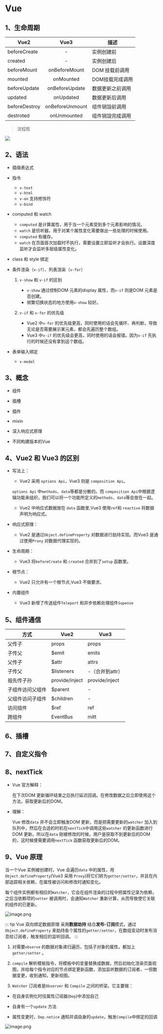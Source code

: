 # Vue 

## 1、生命周期

| Vue2 | Vue3 | 描述 |
| --- | :---: | --- |
| beforeCreate | - |  实例创建前 |
| created | - | 实例创建后 |
| beforeMount | onBeforeMount | DOM  挂载前调用 |
| mounted | onMounted | DOM挂载完成调用 |
| beforeUpdate | onBeforeUpdate | 数据更新之前调用 |
| updated | onUpdated | 数据更新后调用 |
| beforeDestroy | onBeforeUnmount | 组件销毁前调用 |
| destroted | onUnmounted | 组件销毁完成调用 |

> 流程图
    
![](../imgs/vue/lifecycle.png)

## 2、语法

+ 插值表达式

+ 指令

    + `v-text`
    + `v-html`
    + `v-on` 支持修饰符
    + `v-bind`
    
+ computed 和 watch
    
    + `computed` 是计算属性，用于当一个元素受到多个元素影响的情况。
    + `watch` 是侦听器，用于对某个属性变化需要做出一些处理的时候使用。
    + `computed` 有缓存。
    + `watch` 在页面首次加载时不执行，需要设置立即监听才会执行。设置深度监听才会监听多层级属性变化。

+ class 和 style 绑定

+ 条件渲染（`v-if`）、列表渲染（`v-for`）  

    1. `v-show` 和 `v-if` 的区别

        + `v-show` 通过控制DOM 元素的display 属性，而`v-if` 则是DOM 元素是否创建。
        + 频繁切换状态的地方使用`v-show` 较好。
    2. `v-if` 和 `v-for` 的优先级

        + Vue2 中`v-for` 的优先级更高，同时使用的话会先循环、再判断，导致无论是否需要展示某元素，都会先遍历整个数组。
        + Vue3 中`v-if` 的优先级会更高，同时使用的话会报错。因为`v-if` 先执行的时候还没有拿到这个数组。

+ 表单输入绑定

    + `v-model`

## 3、概念

+ 组件

+ 插槽

+ 插件

+ mixin

+ 深入响应式原理

+ 不同构建版本的Vue

## 4、Vue2 和 Vue3 的区别

+ 写法上：

    + Vue2 采用 `options Api`，Vue3 则是 `composition Api`。

    `options Api` 中`methods`、`data`等都是分散的。而 `composition Api`中根据逻辑功能来组织，我们可以将一个功能所定义的`methods`、`data`等会放在一起。

    + Vue2 中响应式数据放在 `data` 函数里,Vue3 使用`ref`和 `reactive` 将数据声明为响应式。

+ 响应式原理：

    + Vue2 是通过`Object.defineProperty` 对数据进行劫持实现。而Vue3 是通过使用`Proxy` 对数据代理实现的。

+ 生命周期：

    + Vue3 将`beforeCreate` 和 `created` 合并到了`setup` 函数里。

+ 根节点：

    + Vue2 只允许有一个根节点,Vue3 不做要求。

+ 内置组件

    + Vue3 新增了传送组件`Teleport` 和异步依赖处理组件`Supense`


## 5、组件通信

| 方式 | Vue2 | Vue3 |
| --- | --- | --- |
| 父传子 | props | props |
| 子传父 | $emit | emits |
| 父传子 | $attr | attrs |
| 子传父 | $listeners | -（合并到attr） |
| 祖先传子孙 | provide/inject | provide/inject |
| 子组件访问父组件 | $parent | - |
| 父组件访问子组件 | $children | - |
| 访问组件 | $ref | ref |
| 跨组件 | EventBus | mitt |

## 6、插槽

## 7、自定义指令

## 8、nextTick

+ Vue 官方解释：

    在下次DOM 更新循环结束之后执行延迟回调。在修改数据之后立即使用这个方法，获取更新后的DOM。

+ 理解：

    Vue 修改`data` 并不会立即触发DOM 更新，而是把需要更新的`watcher` 加入到队列中，然后在合适的时机在`nextTick`中调用这些`watcher` 的更新函数进行DOM 更新。所以在`data` 刚被修改的时候，用户是获取不到更新后的DOM 的，这时候便需要调用`nextTick` 函数获取更新后的DOM。

## 9、Vue 原理

当一个Vue 实例被创建时，Vue 会遍历`data` 中的属性，用`Object.defineProperty`(Vue3 采用 `Proxy`)将它们转为`getter/setter`，并且在内部追踪相关依赖，在属性被访问和修改时通知变化。

每个组件实例都有相应的`Watcher`，它会在组件渲染的过程中把属性记录为依赖，之后当依赖项的`setter` 被调用时，会通知`Watcher` 重新计算，从而导致使它关联的组件的已更新。

![image.png](https://p6-juejin.byteimg.com/tos-cn-i-k3u1fbpfcp/10631e82411948759e96d3c408409a89~tplv-k3u1fbpfcp-watermark.image?)

::: tip Vue 双向绑定数据原理
采用**数据劫持** 结合**发布-订阅**模式，通过`Object.defineProperty` 来劫持各个属性的`getter/setter`，在数组变动时发布消息给订阅者，触发相应的监听回调。
:::

1. 对需要`observe` 的数据对象递归遍历，包括子对象的属性，都加上`getter/setter` 。

2. `compile` 解析模板指令，将模板中的变量替换成数据，然后初始化渲染页面视图，并给每个指令对应的节点绑定更新函数，添加监听数据的订阅者，一但数据变更，收到通知，更新视图。

3. `Watcher` 订阅者是`Observer` 和 `Compile` 之间的桥梁。它主要做：

+ 在自身实例化时往属性订阅器(`Dep`)中添加自己

+ 自身有一个`update` 方法

+ 属性变更时，`Dep.notice` 通知并调自身的`update`，触发`Compile`中绑定的回调

![image.png](https://p6-juejin.byteimg.com/tos-cn-i-k3u1fbpfcp/32c3c03d10b2469aab200a188d5d3153~tplv-k3u1fbpfcp-watermark.image?)